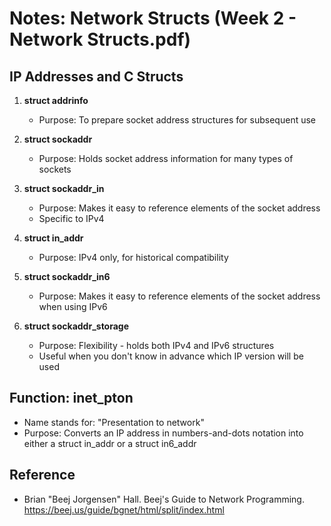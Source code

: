 # Notes: Network Structs (Week 2 - Network Structs.pdf)

## IP Addresses and C Structs

1. **struct addrinfo**
   - Purpose: To prepare socket address structures for subsequent use

2. **struct sockaddr**
   - Purpose: Holds socket address information for many types of sockets

3. **struct sockaddr_in**
   - Purpose: Makes it easy to reference elements of the socket address
   - Specific to IPv4

4. **struct in_addr**
   - Purpose: IPv4 only, for historical compatibility

5. **struct sockaddr_in6**
   - Purpose: Makes it easy to reference elements of the socket address when using IPv6

6. **struct sockaddr_storage**
   - Purpose: Flexibility - holds both IPv4 and IPv6 structures
   - Useful when you don't know in advance which IP version will be used

## Function: inet_pton

- Name stands for: "Presentation to network"
- Purpose: Converts an IP address in numbers-and-dots notation into either a struct in_addr or a struct in6_addr

## Reference
- Brian "Beej Jorgensen" Hall. Beej's Guide to Network Programming. 
  https://beej.us/guide/bgnet/html/split/index.html


